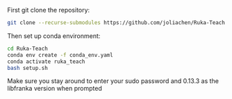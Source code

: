
First git clone the repository:
```bash
git clone --recurse-submodules https://github.com/joliachen/Ruka-Teach.git
```

Then set up conda environment:
```bash
cd Ruka-Teach
conda env create -f conda_env.yaml
conda activate ruka_teach
bash setup.sh
```
Make sure you stay around to enter your sudo password and 0.13.3 as the libfranka version when prompted
